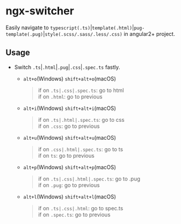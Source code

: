# ngx-switcher

Easily navigate to `typescript(.ts)`|`template(.html)`|`pug-template(.pug)`|`style(.scss/.sass/.less/.css)` in angular2+ project.

## Usage

* Switch `.ts`|`.html`|`.pug`|`.css`|`.spec.ts` fastly.

  * `alt+o`(Windows) `shift+alt+o`(macOS)

    > if on `.ts|.css|.spec.ts`: go to html<br>
    > if on `.html`: go to previous

  * `alt+i`(Windows) `shift+alt+i`(macOS)

    > if on `.ts|.html|.spec.ts`: go to css<br>
    > if on `.css`: go to previous

  * `alt+u`(Windows) `shift+alt+u`(macOS)

    > if on `.css|.html|.spec.ts`: go to ts<br>
    > if on `ts`: go to previous

  * `alt+p`(Windows) `shift+alt+p`(macOS)
    > if on `.ts|.css|.html|.spec.ts`: go to .pug<br>
    > if on `.pug`: go to previous

  * `alt+l`(Windows) `shift+alt+l`(macOS)
    > if on `.ts|.css|.html`: go to spec.ts<br>
    > if on `.spec.ts`: go to previous
